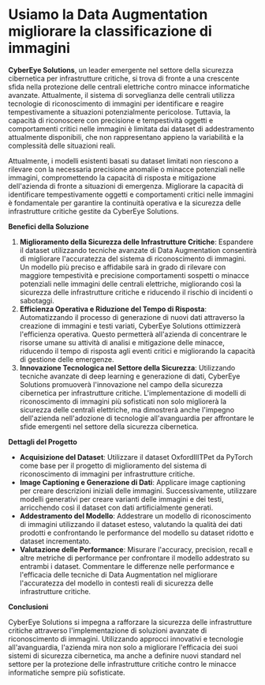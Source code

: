 # Usiamo la Data Augmentation migliorare la classificazione di immagini

**CyberEye Solutions**, un leader emergente nel settore della sicurezza cibernetica per infrastrutture critiche, si trova di fronte a una crescente sfida nella protezione delle centrali elettriche contro minacce informatiche avanzate. Attualmente, il sistema di sorveglianza delle centrali utilizza tecnologie di riconoscimento di immagini per identificare e reagire tempestivamente a situazioni potenzialmente pericolose. Tuttavia, la capacità di riconoscere con precisione e tempestività oggetti e comportamenti critici nelle immagini è limitata dai dataset di addestramento attualmente disponibili, che non rappresentano appieno la variabilità e la complessità delle situazioni reali.

Attualmente, i modelli esistenti basati su dataset limitati non riescono a rilevare con la necessaria precisione anomalie o minacce potenziali nelle immagini, compromettendo la capacità di risposta e mitigazione dell'azienda di fronte a situazioni di emergenza. Migliorare la capacità di identificare tempestivamente oggetti e comportamenti critici nelle immagini è fondamentale per garantire la continuità operativa e la sicurezza delle infrastrutture critiche gestite da CyberEye Solutions.

**Benefici della Soluzione**

1. **Miglioramento della Sicurezza delle Infrastrutture Critiche**: Espandere il dataset utilizzando tecniche avanzate di Data Augmentation consentirà di migliorare l'accuratezza del sistema di riconoscimento di immagini. Un modello più preciso e affidabile sarà in grado di rilevare con maggiore tempestività e precisione comportamenti sospetti o minacce potenziali nelle immagini delle centrali elettriche, migliorando così la sicurezza delle infrastrutture critiche e riducendo il rischio di incidenti o sabotaggi.
2. **Efficienza Operativa e Riduzione del Tempo di Risposta**: Automatizzando il processo di generazione di nuovi dati attraverso la creazione di immagini e testi variati, CyberEye Solutions ottimizzerà l'efficienza operativa. Questo permetterà all'azienda di concentrare le risorse umane su attività di analisi e mitigazione delle minacce, riducendo il tempo di risposta agli eventi critici e migliorando la capacità di gestione delle emergenze.
3. **Innovazione Tecnologica nel Settore della Sicurezza**: Utilizzando tecniche avanzate di deep learning e generazione di dati, CyberEye Solutions promuoverà l'innovazione nel campo della sicurezza cibernetica per infrastrutture critiche. L'implementazione di modelli di riconoscimento di immagini più sofisticati non solo migliorerà la sicurezza delle centrali elettriche, ma dimostrerà anche l'impegno dell'azienda nell'adozione di tecnologie all'avanguardia per affrontare le sfide emergenti nel settore della sicurezza cibernetica.

**Dettagli del Progetto**

- **Acquisizione del Dataset**: Utilizzare il dataset OxfordIIITPet da PyTorch come base per il progetto di miglioramento del sistema di riconoscimento di immagini per infrastrutture critiche.
- **Image Captioning e Generazione di Dati**: Applicare image captioning per creare descrizioni iniziali delle immagini. Successivamente, utilizzare modelli generativi per creare varianti delle immagini e dei testi, arricchendo così il dataset con dati artificialmente generati.
- **Addestramento del Modello**: Addestrare un modello di riconoscimento di immagini utilizzando il dataset esteso, valutando la qualità dei dati prodotti e confrontando le performance del modello su dataset ridotto e dataset incrementato.
- **Valutazione delle Performance**: Misurare l'accuracy, precision, recall e altre metriche di performance per confrontare il modello addestrato su entrambi i dataset. Commentare le differenze nelle performance e l'efficacia delle tecniche di Data Augmentation nel migliorare l'accuratezza del modello in contesti reali di sicurezza delle infrastrutture critiche.

**Conclusioni**

CyberEye Solutions si impegna a rafforzare la sicurezza delle infrastrutture critiche attraverso l'implementazione di soluzioni avanzate di riconoscimento di immagini. Utilizzando approcci innovativi e tecnologie all'avanguardia, l'azienda mira non solo a migliorare l'efficacia dei suoi sistemi di sicurezza cibernetica, ma anche a definire nuovi standard nel settore per la protezione delle infrastrutture critiche contro le minacce informatiche sempre più sofisticate.